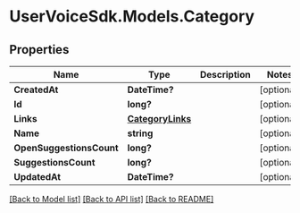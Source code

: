 # UserVoiceSdk.Models.Category
## Properties

Name | Type | Description | Notes
------------ | ------------- | ------------- | -------------
**CreatedAt** | **DateTime?** |  | [optional] 
**Id** | **long?** |  | [optional] 
**Links** | [**CategoryLinks**](CategoryLinks.md) |  | [optional] 
**Name** | **string** |  | [optional] 
**OpenSuggestionsCount** | **long?** |  | [optional] 
**SuggestionsCount** | **long?** |  | [optional] 
**UpdatedAt** | **DateTime?** |  | [optional] 

[[Back to Model list]](../README.md#documentation-for-models) [[Back to API list]](../README.md#documentation-for-api-endpoints) [[Back to README]](../README.md)

